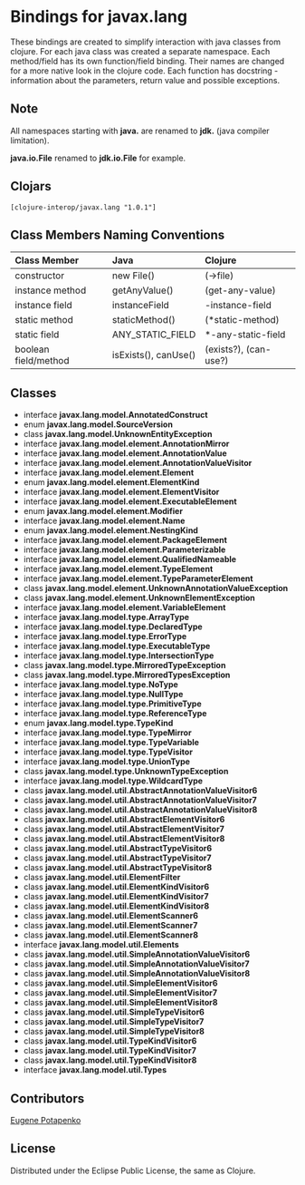 # Bindings for javax.lang

These bindings are created to simplify interaction with java classes from clojure.
For each java class was created a separate namespace.
Each method/field has its own function/field binding.
Their names are changed for a more native look in the clojure code. Each function has docstring - information about the parameters, return value and possible exceptions.

## Note

All namespaces starting with **java.** are renamed to **jdk.** (java compiler limitation). 

**java.io.File** renamed to **jdk.io.File** for example. 




## Clojars

```
[clojure-interop/javax.lang "1.0.1"]
```

## Class Members Naming Conventions

| Class Member | Java | Clojure |
|:--|:--|:--|
| constructor | new File() | (->file) |
| instance method | getAnyValue() | (get-any-value) |
| instance field | instanceField | -instance-field |
| static method | staticMethod() | (*static-method) |
| static field | ANY_STATIC_FIELD | *-any-static-field |
| boolean field/method | isExists(), canUse() | (exists?), (can-use?) |

## Classes

- interface **javax.lang.model.AnnotatedConstruct**
- enum **javax.lang.model.SourceVersion**
- class **javax.lang.model.UnknownEntityException**
- interface **javax.lang.model.element.AnnotationMirror**
- interface **javax.lang.model.element.AnnotationValue**
- interface **javax.lang.model.element.AnnotationValueVisitor**
- interface **javax.lang.model.element.Element**
- enum **javax.lang.model.element.ElementKind**
- interface **javax.lang.model.element.ElementVisitor**
- interface **javax.lang.model.element.ExecutableElement**
- enum **javax.lang.model.element.Modifier**
- interface **javax.lang.model.element.Name**
- enum **javax.lang.model.element.NestingKind**
- interface **javax.lang.model.element.PackageElement**
- interface **javax.lang.model.element.Parameterizable**
- interface **javax.lang.model.element.QualifiedNameable**
- interface **javax.lang.model.element.TypeElement**
- interface **javax.lang.model.element.TypeParameterElement**
- class **javax.lang.model.element.UnknownAnnotationValueException**
- class **javax.lang.model.element.UnknownElementException**
- interface **javax.lang.model.element.VariableElement**
- interface **javax.lang.model.type.ArrayType**
- interface **javax.lang.model.type.DeclaredType**
- interface **javax.lang.model.type.ErrorType**
- interface **javax.lang.model.type.ExecutableType**
- interface **javax.lang.model.type.IntersectionType**
- class **javax.lang.model.type.MirroredTypeException**
- class **javax.lang.model.type.MirroredTypesException**
- interface **javax.lang.model.type.NoType**
- interface **javax.lang.model.type.NullType**
- interface **javax.lang.model.type.PrimitiveType**
- interface **javax.lang.model.type.ReferenceType**
- enum **javax.lang.model.type.TypeKind**
- interface **javax.lang.model.type.TypeMirror**
- interface **javax.lang.model.type.TypeVariable**
- interface **javax.lang.model.type.TypeVisitor**
- interface **javax.lang.model.type.UnionType**
- class **javax.lang.model.type.UnknownTypeException**
- interface **javax.lang.model.type.WildcardType**
- class **javax.lang.model.util.AbstractAnnotationValueVisitor6**
- class **javax.lang.model.util.AbstractAnnotationValueVisitor7**
- class **javax.lang.model.util.AbstractAnnotationValueVisitor8**
- class **javax.lang.model.util.AbstractElementVisitor6**
- class **javax.lang.model.util.AbstractElementVisitor7**
- class **javax.lang.model.util.AbstractElementVisitor8**
- class **javax.lang.model.util.AbstractTypeVisitor6**
- class **javax.lang.model.util.AbstractTypeVisitor7**
- class **javax.lang.model.util.AbstractTypeVisitor8**
- class **javax.lang.model.util.ElementFilter**
- class **javax.lang.model.util.ElementKindVisitor6**
- class **javax.lang.model.util.ElementKindVisitor7**
- class **javax.lang.model.util.ElementKindVisitor8**
- class **javax.lang.model.util.ElementScanner6**
- class **javax.lang.model.util.ElementScanner7**
- class **javax.lang.model.util.ElementScanner8**
- interface **javax.lang.model.util.Elements**
- class **javax.lang.model.util.SimpleAnnotationValueVisitor6**
- class **javax.lang.model.util.SimpleAnnotationValueVisitor7**
- class **javax.lang.model.util.SimpleAnnotationValueVisitor8**
- class **javax.lang.model.util.SimpleElementVisitor6**
- class **javax.lang.model.util.SimpleElementVisitor7**
- class **javax.lang.model.util.SimpleElementVisitor8**
- class **javax.lang.model.util.SimpleTypeVisitor6**
- class **javax.lang.model.util.SimpleTypeVisitor7**
- class **javax.lang.model.util.SimpleTypeVisitor8**
- class **javax.lang.model.util.TypeKindVisitor6**
- class **javax.lang.model.util.TypeKindVisitor7**
- class **javax.lang.model.util.TypeKindVisitor8**
- interface **javax.lang.model.util.Types**

## Contributors

[Eugene Potapenko](https://github.com/potapenko/)

## License

Distributed under the Eclipse Public License, the same as Clojure.
